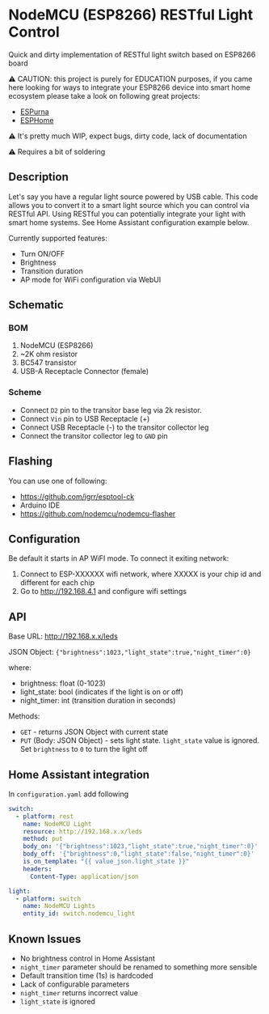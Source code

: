 # NodeMCU (ESP8266) RESTful Light Control

Quick and dirty implementation of RESTful light switch based on ESP8266 board

⚠ CAUTION: this project is purely for EDUCATION purposes, if you came here looking for ways to integrate your ESP8266 device into smart home ecosystem please take a look on following great projects:
- [ESPurna](https://github.com/xoseperez/espurna)
- [ESPHome](https://esphome.io/)

⚠ It's pretty much WIP, expect bugs, dirty code, lack of documentation

⚠ Requires a bit of soldering


## Description

Let's say you have a regular light source powered by USB cable. This code allows you to convert it to a smart light source which you can control via RESTful API.
Using RESTful you can potentially integrate your light with smart home systems. 
See Home Assistant configuration example below.

Currently supported features:
- Turn ON/OFF
- Brightness
- Transition duration
- AP mode for WiFi configuration via WebUI

## Schematic


### BOM

1. NodeMCU (ESP8266)
2. ~2K ohm resistor
3. BC547 transistor
4. USB-A Receptacle Connector (female)

### Scheme

* Connect `D2` pin to the transitor base leg via 2k resistor.
* Connect `Vin` pin to USB Receptacle (+)
* Connect USB Receptacle (-) to the transitor collector leg
* Connect the transitor collector leg to `GND` pin


## Flashing

You can use one of following:
- https://github.com/igrr/esptool-ck
- Arduino IDE
- https://github.com/nodemcu/nodemcu-flasher

## Configuration

Be default it starts in AP WiFI mode. To connect it exiting network:
1. Connect to ESP-XXXXXX wifi network, where XXXXX is your chip id and different for each chip
2. Go to http://192.168.4.1 and configure wifi settings

## API

Base URL: http://192.168.x.x/leds

JSON Object: `{"brightness":1023,"light_state":true,"night_timer":0}`

where:
- brightness: float (0-1023)
- light_state: bool (indicates if the light is on or off)
- night_timer: int (transition duration in seconds)

Methods: 
- `GET` - returns JSON Object with current state
- `PUT` (Body: JSON Object) - sets light state. `light_state` value is ignored. Set `brightness` to `0` to turn the light off 

## Home Assistant integration

In `configuration.yaml` add following
 
```yaml
switch:
  - platform: rest
    name: NodeMCU Light
    resource: http://192.168.x.x/leds
    method: put
    body_on: '{"brightness":1023,"light_state":true,"night_timer":0}'
    body_off: '{"brightness":0,"light_state":false,"night_timer":0}'
    is_on_template: "{{ value_json.light_state }}"
    headers:
      Content-Type: application/json

light:
  - platform: switch
    name: NodeMCU Lights
    entity_id: switch.nodemcu_light
```

## Known Issues

- No brightness control in Home Assistant
- `night_timer` parameter should be renamed to something more sensible
- Default transition time (1s) is hardcoded
- Lack of configurable parameters
- `night_timer` returns incorrect value
- `light_state` is ignored